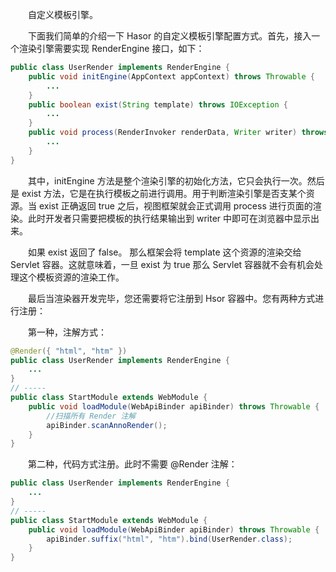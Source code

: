 &emsp;&emsp;自定义模板引擎。

&emsp;&emsp;下面我们简单的介绍一下 Hasor 的自定义模板引擎配置方式。首先，接入一个渲染引擎需要实现 RenderEngine 接口，如下：
```java
public class UserRender implements RenderEngine {
    public void initEngine(AppContext appContext) throws Throwable {
        ...
    }
    public boolean exist(String template) throws IOException {
        ...
    }
    public void process(RenderInvoker renderData, Writer writer) throws Throwable {
        ...
    }
}
```

&emsp;&emsp;其中，initEngine 方法是整个渲染引擎的初始化方法，它只会执行一次。然后是 exist 方法，它是在执行模板之前进行调用。用于判断渲染引擎是否支某个资源。当 exist 正确返回 true 之后，视图框架就会正式调用 process 进行页面的渲染。此时开发者只需要把模板的执行结果输出到 writer 中即可在浏览器中显示出来。

&emsp;&emsp;如果 exist 返回了 false。 那么框架会将 template 这个资源的渲染交给 Servlet 容器。这就意味着，一旦 exist 为 true 那么 Servlet 容器就不会有机会处理这个模板资源的渲染工作。

&emsp;&emsp;最后当渲染器开发完毕，您还需要将它注册到 Hsor 容器中。您有两种方式进行注册：

&emsp;&emsp;第一种，注解方式：
```java
@Render({ "html", "htm" })
public class UserRender implements RenderEngine {
    ...
}
// -----
public class StartModule extends WebModule {
    public void loadModule(WebApiBinder apiBinder) throws Throwable {
        //扫描所有 Render 注解
        apiBinder.scanAnnoRender();
    }
}
```

&emsp;&emsp;第二种，代码方式注册。此时不需要 @Render 注解：
```java
public class UserRender implements RenderEngine {
    ...
}
// -----
public class StartModule extends WebModule {
    public void loadModule(WebApiBinder apiBinder) throws Throwable {
        apiBinder.suffix("html", "htm").bind(UserRender.class);
    }
}
```